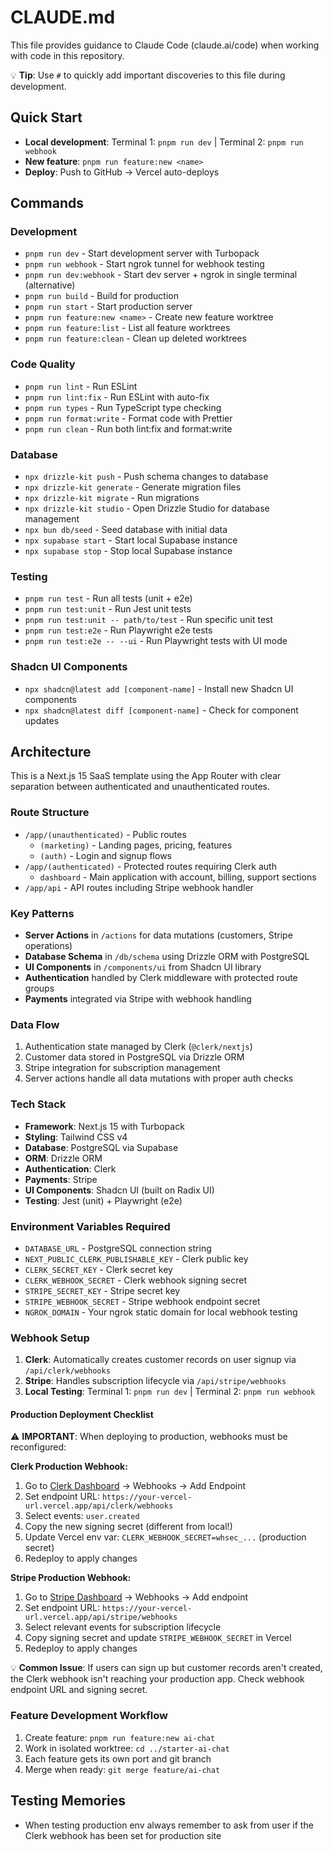 # CLAUDE.md

This file provides guidance to Claude Code (claude.ai/code) when working with code in this repository.

💡 **Tip**: Use `#` to quickly add important discoveries to this file during development.

## Quick Start
- **Local development**: Terminal 1: `pnpm run dev` | Terminal 2: `pnpm run webhook`
- **New feature**: `pnpm run feature:new <name>`  
- **Deploy**: Push to GitHub → Vercel auto-deploys

## Commands

### Development
- `pnpm run dev` - Start development server with Turbopack
- `pnpm run webhook` - Start ngrok tunnel for webhook testing
- `pnpm run dev:webhook` - Start dev server + ngrok in single terminal (alternative)
- `pnpm run build` - Build for production
- `pnpm run start` - Start production server
- `pnpm run feature:new <name>` - Create new feature worktree
- `pnpm run feature:list` - List all feature worktrees
- `pnpm run feature:clean` - Clean up deleted worktrees

### Code Quality
- `pnpm run lint` - Run ESLint
- `pnpm run lint:fix` - Run ESLint with auto-fix
- `pnpm run types` - Run TypeScript type checking
- `pnpm run format:write` - Format code with Prettier
- `pnpm run clean` - Run both lint:fix and format:write

### Database
- `npx drizzle-kit push` - Push schema changes to database
- `npx drizzle-kit generate` - Generate migration files
- `npx drizzle-kit migrate` - Run migrations
- `npx drizzle-kit studio` - Open Drizzle Studio for database management
- `npx bun db/seed` - Seed database with initial data
- `npx supabase start` - Start local Supabase instance
- `npx supabase stop` - Stop local Supabase instance

### Testing
- `pnpm run test` - Run all tests (unit + e2e)
- `pnpm run test:unit` - Run Jest unit tests
- `pnpm run test:unit -- path/to/test` - Run specific unit test
- `pnpm run test:e2e` - Run Playwright e2e tests
- `pnpm run test:e2e -- --ui` - Run Playwright tests with UI mode

### Shadcn UI Components
- `npx shadcn@latest add [component-name]` - Install new Shadcn UI components
- `npx shadcn@latest diff [component-name]` - Check for component updates

## Architecture

This is a Next.js 15 SaaS template using the App Router with clear separation between authenticated and unauthenticated routes.

### Route Structure
- `/app/(unauthenticated)` - Public routes
  - `(marketing)` - Landing pages, pricing, features
  - `(auth)` - Login and signup flows
- `/app/(authenticated)` - Protected routes requiring Clerk auth
  - `dashboard` - Main application with account, billing, support sections
- `/app/api` - API routes including Stripe webhook handler

### Key Patterns
- **Server Actions** in `/actions` for data mutations (customers, Stripe operations)
- **Database Schema** in `/db/schema` using Drizzle ORM with PostgreSQL
- **UI Components** in `/components/ui` from Shadcn UI library
- **Authentication** handled by Clerk middleware with protected route groups
- **Payments** integrated via Stripe with webhook handling

### Data Flow
1. Authentication state managed by Clerk (`@clerk/nextjs`)
2. Customer data stored in PostgreSQL via Drizzle ORM
3. Stripe integration for subscription management
4. Server actions handle all data mutations with proper auth checks

### Tech Stack
- **Framework**: Next.js 15 with Turbopack
- **Styling**: Tailwind CSS v4
- **Database**: PostgreSQL via Supabase
- **ORM**: Drizzle ORM
- **Authentication**: Clerk
- **Payments**: Stripe
- **UI Components**: Shadcn UI (built on Radix UI)
- **Testing**: Jest (unit) + Playwright (e2e)

### Environment Variables Required
- `DATABASE_URL` - PostgreSQL connection string
- `NEXT_PUBLIC_CLERK_PUBLISHABLE_KEY` - Clerk public key
- `CLERK_SECRET_KEY` - Clerk secret key
- `CLERK_WEBHOOK_SECRET` - Clerk webhook signing secret
- `STRIPE_SECRET_KEY` - Stripe secret key
- `STRIPE_WEBHOOK_SECRET` - Stripe webhook endpoint secret
- `NGROK_DOMAIN` - Your ngrok static domain for local webhook testing

### Webhook Setup
1. **Clerk**: Automatically creates customer records on user signup via `/api/clerk/webhooks`
2. **Stripe**: Handles subscription lifecycle via `/api/stripe/webhooks`
3. **Local Testing**: Terminal 1: `pnpm run dev` | Terminal 2: `pnpm run webhook`

#### Production Deployment Checklist
⚠️ **IMPORTANT**: When deploying to production, webhooks must be reconfigured:

**Clerk Production Webhook:**
1. Go to [Clerk Dashboard](https://dashboard.clerk.com) → Webhooks → Add Endpoint
2. Set endpoint URL: `https://your-vercel-url.vercel.app/api/clerk/webhooks`
3. Select events: `user.created`
4. Copy the new signing secret (different from local!)
5. Update Vercel env var: `CLERK_WEBHOOK_SECRET=whsec_...` (production secret)
6. Redeploy to apply changes

**Stripe Production Webhook:**
1. Go to [Stripe Dashboard](https://dashboard.stripe.com) → Webhooks → Add endpoint
2. Set endpoint URL: `https://your-vercel-url.vercel.app/api/stripe/webhooks`
3. Select relevant events for subscription lifecycle
4. Copy signing secret and update `STRIPE_WEBHOOK_SECRET` in Vercel
5. Redeploy to apply changes

💡 **Common Issue**: If users can sign up but customer records aren't created, the Clerk webhook isn't reaching your production app. Check webhook endpoint URL and signing secret.

### Feature Development Workflow
1. Create feature: `pnpm run feature:new ai-chat`
2. Work in isolated worktree: `cd ../starter-ai-chat`
3. Each feature gets its own port and git branch
4. Merge when ready: `git merge feature/ai-chat`

## Testing Memories
- When testing production env always remember to ask from user if the Clerk webhook has been set for production site